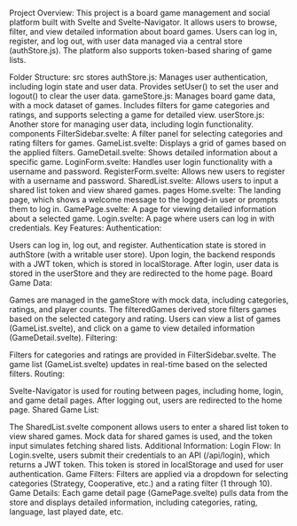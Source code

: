 Project Overview:
This project is a board game management and social platform built with Svelte and Svelte-Navigator. It allows users to browse, filter, and view detailed information about board games. Users can log in, register, and log out, with user data managed via a central store (authStore.js). The platform also supports token-based sharing of game lists.

Folder Structure:
src
stores
authStore.js: Manages user authentication, including login state and user data. Provides setUser() to set the user and logout() to clear the user data.
gameStore.js: Manages board game data, with a mock dataset of games. Includes filters for game categories and ratings, and supports selecting a game for detailed view.
userStore.js: Another store for managing user data, including login functionality.
components
FilterSidebar.svelte: A filter panel for selecting categories and rating filters for games.
GameList.svelte: Displays a grid of games based on the applied filters.
GameDetail.svelte: Shows detailed information about a specific game.
LoginForm.svelte: Handles user login functionality with a username and password.
RegisterForm.svelte: Allows new users to register with a username and password.
SharedList.svelte: Allows users to input a shared list token and view shared games.
pages
Home.svelte: The landing page, which shows a welcome message to the logged-in user or prompts them to log in.
GamePage.svelte: A page for viewing detailed information about a selected game.
Login.svelte: A page where users can log in with credentials.
Key Features:
Authentication:

Users can log in, log out, and register.
Authentication state is stored in authStore (with a writable user store).
Upon login, the backend responds with a JWT token, which is stored in localStorage.
After login, user data is stored in the userStore and they are redirected to the home page.
Board Game Data:

Games are managed in the gameStore with mock data, including categories, ratings, and player counts.
The filteredGames derived store filters games based on the selected category and rating.
Users can view a list of games (GameList.svelte), and click on a game to view detailed information (GameDetail.svelte).
Filtering:

Filters for categories and ratings are provided in FilterSidebar.svelte.
The game list (GameList.svelte) updates in real-time based on the selected filters.
Routing:

Svelte-Navigator is used for routing between pages, including home, login, and game detail pages.
After logging out, users are redirected to the home page.
Shared Game List:

The SharedList.svelte component allows users to enter a shared list token to view shared games.
Mock data for shared games is used, and the token input simulates fetching shared lists.
Additional Information:
Login Flow: In Login.svelte, users submit their credentials to an API (/api/login), which returns a JWT token. This token is stored in localStorage and used for user authentication.
Game Filters: Filters are applied via a dropdown for selecting categories (Strategy, Cooperative, etc.) and a rating filter (1 through 10).
Game Details: Each game detail page (GamePage.svelte) pulls data from the store and displays detailed information, including categories, rating, language, last played date, etc.
